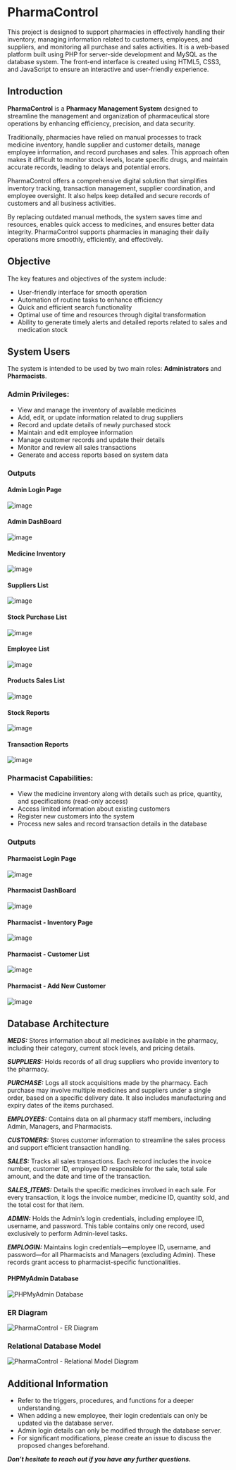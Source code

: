 # PharmaControl
This project is designed to support pharmacies in effectively handling their inventory, managing information related to customers, employees, and suppliers, and monitoring all purchase and sales activities. It is a web-based platform built using PHP for server-side development and MySQL as the database system. The front-end interface is created using HTML5, CSS3, and JavaScript to ensure an interactive and user-friendly experience.

## Introduction

**PharmaControl** is a **Pharmacy Management System** designed to streamline the management and organization of pharmaceutical store operations by enhancing efficiency, precision, and data security.

Traditionally, pharmacies have relied on manual processes to track medicine inventory, handle supplier and customer details, manage employee information, and record purchases and sales. This approach often makes it difficult to monitor stock levels, locate specific drugs, and maintain accurate records, leading to delays and potential errors.

PharmaControl offers a comprehensive digital solution that simplifies inventory tracking, transaction management, supplier coordination, and employee oversight. It also helps keep detailed and secure records of customers and all business activities.

By replacing outdated manual methods, the system saves time and resources, enables quick access to medicines, and ensures better data integrity. PharmaControl supports pharmacies in managing their daily operations more smoothly, efficiently, and effectively.

## Objective

The key features and objectives of the system include:
- User-friendly interface for smooth operation
- Automation of routine tasks to enhance efficiency
- Quick and efficient search functionality
- Optimal use of time and resources through digital transformation
- Ability to generate timely alerts and detailed reports related to sales and medication stock

## System Users
The system is intended to be used by two main roles: **Administrators** and **Pharmacists**.

### Admin Privileges:
- View and manage the inventory of available medicines
- Add, edit, or update information related to drug suppliers
- Record and update details of newly purchased stock
- Maintain and edit employee information
- Manage customer records and update their details
- Monitor and review all sales transactions
- Generate and access reports based on system data

### Outputs

#### Admin Login Page
![image](https://github.com/user-attachments/assets/f2d0241a-eef8-4acd-aea9-91ffc97a775f)

#### Admin DashBoard
![image](https://github.com/user-attachments/assets/d61f4a8b-49f5-46e4-93bd-a0249c657210)

#### Medicine Inventory
![image](https://github.com/user-attachments/assets/e351a804-adab-4ce2-b340-39119822e954)

#### Suppliers List
![image](https://github.com/user-attachments/assets/6c5316c1-7df3-4140-99b4-7fe11d159bf2)

#### Stock Purchase List
![image](https://github.com/user-attachments/assets/d7a2e87e-7e07-45bc-a99e-9499d2f9558e)

#### Employee List
![image](https://github.com/user-attachments/assets/84a66bf7-3adc-4b90-8d3a-15be2be03669)

#### Products Sales List
![image](https://github.com/user-attachments/assets/de5a7556-9a90-4706-b1d0-56d32db71261)

#### Stock Reports
![image](https://github.com/user-attachments/assets/ad1f30c0-65ca-435e-a378-73eb6d8dd90e)

#### Transaction Reports
![image](https://github.com/user-attachments/assets/e8dc5d34-7aa7-4696-806d-f21a1a9252e3)

### Pharmacist Capabilities:
- View the medicine inventory along with details such as price, quantity, and specifications (read-only access)
- Access limited information about existing customers
- Register new customers into the system
- Process new sales and record transaction details in the database

### Outputs

#### Pharmacist Login Page
![image](https://github.com/user-attachments/assets/ab453814-d8e6-48b4-a3ef-590665e00b4c)

#### Pharmacist DashBoard
![image](https://github.com/user-attachments/assets/84e1e386-4f96-4b68-8d63-7d15deb36bba)

#### Pharmacist - Inventory Page
![image](https://github.com/user-attachments/assets/fef9ba31-c6b6-494e-aee7-61de7761ef56)

#### Pharmacist - Customer List
![image](https://github.com/user-attachments/assets/cd08e7f2-8cd1-46e4-b862-f5ca9496640c)

#### Pharmacist - Add New Customer
![image](https://github.com/user-attachments/assets/5ad263e5-c2f6-4fdd-9b87-67b7ae31f674)

## Database Architecture

***MEDS:***
Stores information about all medicines available in the pharmacy, including their category, current stock levels, and pricing details.

**_SUPPLIERS:_**
Holds records of all drug suppliers who provide inventory to the pharmacy.

**_PURCHASE:_**
Logs all stock acquisitions made by the pharmacy. Each purchase may involve multiple medicines and suppliers under a single order, based on a specific delivery date. It also includes manufacturing and expiry dates of the items purchased.

**_EMPLOYEES:_**
Contains data on all pharmacy staff members, including Admin, Managers, and Pharmacists.

**_CUSTOMERS:_**
Stores customer information to streamline the sales process and support efficient transaction handling.

**_SALES:_**
Tracks all sales transactions. Each record includes the invoice number, customer ID, employee ID responsible for the sale, total sale amount, and the date and time of the transaction.

**_SALES_ITEMS:_**
Details the specific medicines involved in each sale. For every transaction, it logs the invoice number, medicine ID, quantity sold, and the total cost for that item.

**_ADMIN:_**
Holds the Admin’s login credentials, including employee ID, username, and password. This table contains only one record, used exclusively to perform Admin-level tasks.

**_EMPLOGIN:_**
Maintains login credentials—employee ID, username, and password—for all Pharmacists and Managers (excluding Admin). These records grant access to pharmacist-specific functionalities.

#### PHPMyAdmin Database
![PHPMyAdmin Database](https://github.com/user-attachments/assets/fe4a29e1-0584-4318-8473-aeabba1bf46d)

### ER Diagram
![PharmaControl - ER Diagram](https://github.com/user-attachments/assets/2ad48d4d-5304-402c-bf7f-76953ffe14b6)

### Relational Database Model
![PharmaControl - Relational Model Diagram](https://github.com/user-attachments/assets/f0d564a1-4659-408e-a928-951edd551c65)

## Additional Information
- Refer to the triggers, procedures, and functions for a deeper understanding.
- When adding a new employee, their login credentials can only be updated via the database server.
- Admin login details can only be modified through the database server.
- For significant modifications, please create an issue to discuss the proposed changes beforehand.

_**Don’t hesitate to reach out if you have any further questions.**_

